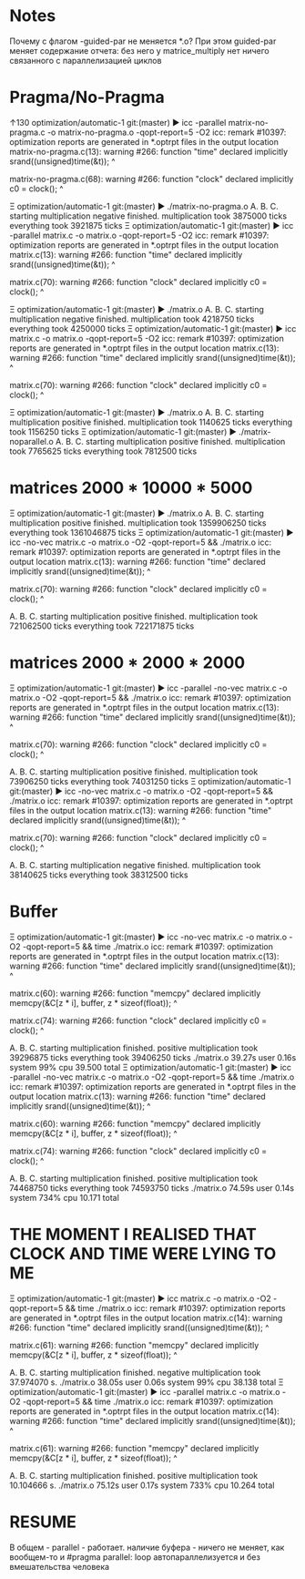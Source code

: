 


Notes
=====

Почему с флагом -guided-par не меняется *.o?
При этом guided-par меняет содержание отчета: без него у matrice_multiply нет ничего связанного с параллелизацией циклов

Pragma/No-Pragma
================

↑130 optimization/automatic-1 git:(master) ▶ icc -parallel matrix-no-pragma.c -o matrix-no-pragma.o -qopt-report=5 -O2
icc: remark #10397: optimization reports are generated in *.optrpt files in the output location
matrix-no-pragma.c(13): warning #266: function "time" declared implicitly
      srand((unsigned)time(&t));
                      ^

matrix-no-pragma.c(68): warning #266: function "clock" declared implicitly
      c0 = clock();
           ^

Ξ optimization/automatic-1 git:(master) ▶ ./matrix-no-pragma.o
A.
        B.
                C.
starting multiplication
negative
finished.
multiplication took 3875000 ticks
everything took 3921875 ticks
Ξ optimization/automatic-1 git:(master) ▶ icc -parallel matrix.c -o matrix.o -qopt-report=5 -O2
icc: remark #10397: optimization reports are generated in *.optrpt files in the output location
matrix.c(13): warning #266: function "time" declared implicitly
      srand((unsigned)time(&t));
                      ^

matrix.c(70): warning #266: function "clock" declared implicitly
      c0 = clock();
           ^

Ξ optimization/automatic-1 git:(master) ▶ ./matrix.o
A.
        B.
                C.
starting multiplication
negative
finished.
multiplication took 4218750 ticks
everything took 4250000 ticks
Ξ optimization/automatic-1 git:(master) ▶ icc matrix.c -o matrix.o -qopt-report=5 -O2
icc: remark #10397: optimization reports are generated in *.optrpt files in the output location
matrix.c(13): warning #266: function "time" declared implicitly
      srand((unsigned)time(&t));
                      ^

matrix.c(70): warning #266: function "clock" declared implicitly
      c0 = clock();
           ^

Ξ optimization/automatic-1 git:(master) ▶ ./matrix.o
A.
        B.
                C.
starting multiplication
positive
finished.
multiplication took 1140625 ticks
everything took 1156250 ticks
Ξ optimization/automatic-1 git:(master) ▶ ./matrix-noparallel.o
A.
        B.
                C.
starting multiplication
positive
finished.
multiplication took 7765625 ticks
everything took 7812500 ticks


matrices 2000 * 10000 * 5000
============================

Ξ optimization/automatic-1 git:(master) ▶ ./matrix.o
A.
        B.
                C.
starting multiplication
positive
finished.
multiplication took 1359906250 ticks
everything took 1361046875 ticks
Ξ optimization/automatic-1 git:(master) ▶ icc -no-vec matrix.c -o matrix.o -O2 -qopt-report=5 && ./matrix.o
icc: remark #10397: optimization reports are generated in *.optrpt files in the output location
matrix.c(13): warning #266: function "time" declared implicitly
      srand((unsigned)time(&t));
                      ^

matrix.c(70): warning #266: function "clock" declared implicitly
      c0 = clock();
           ^

A.
        B.
                C.
starting multiplication
positive
finished.
multiplication took 721062500 ticks
everything took 722171875 ticks


matrices 2000 * 2000 * 2000
=============================
Ξ optimization/automatic-1 git:(master) ▶ icc -parallel -no-vec matrix.c -o matrix.o -O2 -qopt-report=5 && ./matrix.o
icc: remark #10397: optimization reports are generated in *.optrpt files in the output location
matrix.c(13): warning #266: function "time" declared implicitly
      srand((unsigned)time(&t));
                      ^

matrix.c(70): warning #266: function "clock" declared implicitly
      c0 = clock();
           ^

A.
        B.
                C.
starting multiplication
positive
finished.
multiplication took 73906250 ticks
everything took 74031250 ticks
Ξ optimization/automatic-1 git:(master) ▶ icc -no-vec matrix.c -o matrix.o -O2 -qopt-report=5 && ./matrix.o
icc: remark #10397: optimization reports are generated in *.optrpt files in the output location
matrix.c(13): warning #266: function "time" declared implicitly
      srand((unsigned)time(&t));
                      ^

matrix.c(70): warning #266: function "clock" declared implicitly
      c0 = clock();
           ^

A.
        B.
                C.
starting multiplication
negative
finished.
multiplication took 38140625 ticks
everything took 38312500 ticks

Buffer
===========
Ξ optimization/automatic-1 git:(master) ▶ icc -no-vec matrix.c -o matrix.o -O2 -qopt-report=5 && time ./matrix.o
icc: remark #10397: optimization reports are generated in *.optrpt files in the output location
matrix.c(13): warning #266: function "time" declared implicitly
      srand((unsigned)time(&t));
                      ^

matrix.c(60): warning #266: function "memcpy" declared implicitly
          memcpy(&C[z * i], buffer, z * sizeof(float));
          ^

matrix.c(74): warning #266: function "clock" declared implicitly
      c0 = clock();
           ^

A.
        B.
                C.
starting multiplication
finished.
positive
multiplication took 39296875 ticks
everything took 39406250 ticks
./matrix.o  39.27s user 0.16s system 99% cpu 39.500 total
Ξ optimization/automatic-1 git:(master) ▶ icc -parallel -no-vec matrix.c -o matrix.o -O2 -qopt-report=5 && time ./matrix.o
icc: remark #10397: optimization reports are generated in *.optrpt files in the output location
matrix.c(13): warning #266: function "time" declared implicitly
      srand((unsigned)time(&t));
                      ^

matrix.c(60): warning #266: function "memcpy" declared implicitly
          memcpy(&C[z * i], buffer, z * sizeof(float));
          ^

matrix.c(74): warning #266: function "clock" declared implicitly
      c0 = clock();
           ^

A.
        B.
                C.
starting multiplication
finished.
positive
multiplication took 74468750 ticks
everything took 74593750 ticks
./matrix.o  74.59s user 0.14s system 734% cpu 10.171 total




THE MOMENT I REALISED THAT CLOCK AND TIME WERE LYING TO ME
===============================================================
Ξ optimization/automatic-1 git:(master) ▶ icc matrix.c -o matrix.o -O2 -qopt-report=5 && time ./matrix.o
icc: remark #10397: optimization reports are generated in *.optrpt files in the output location
matrix.c(14): warning #266: function "time" declared implicitly
      srand((unsigned)time(&t));
                      ^

matrix.c(61): warning #266: function "memcpy" declared implicitly
          memcpy(&C[z * i], buffer, z * sizeof(float));
          ^

A.
        B.
                C.
starting multiplication
finished.
negative
multiplication took 37.974070 s.
./matrix.o  38.05s user 0.06s system 99% cpu 38.138 total
Ξ optimization/automatic-1 git:(master) ▶ icc -parallel matrix.c -o matrix.o -O2 -qopt-report=5 && time ./matrix.o
icc: remark #10397: optimization reports are generated in *.optrpt files in the output location
matrix.c(14): warning #266: function "time" declared implicitly
      srand((unsigned)time(&t));
                      ^

matrix.c(61): warning #266: function "memcpy" declared implicitly
          memcpy(&C[z * i], buffer, z * sizeof(float));
          ^

A.
        B.
                C.
starting multiplication
finished.
positive
multiplication took 10.104666 s.
./matrix.o  75.12s user 0.17s system 733% cpu 10.264 total


RESUME
========

В общем - parallel - работает.
наличие буфера - ничего не меняет, как вообщем-то и #pragma parallel: loop автопараллелизуется и без вмешательства человека